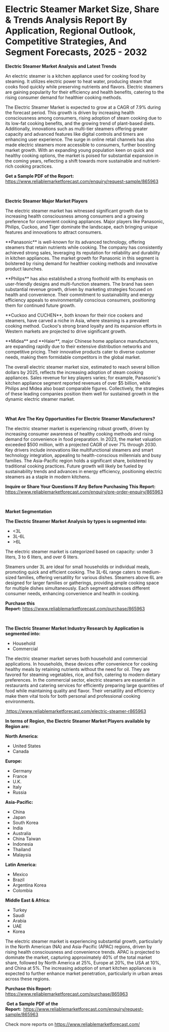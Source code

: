 <p><h1>Electric Steamer Market Size, Share & Trends Analysis Report By Application, Regional Outlook, Competitive Strategies, And Segment Forecasts, 2025 - 2032</h1></p><p><strong>Electric Steamer Market Analysis and Latest Trends</strong></p>
<p><p>An electric steamer is a kitchen appliance used for cooking food by steaming. It utilizes electric power to heat water, producing steam that cooks food quickly while preserving nutrients and flavors. Electric steamers are gaining popularity for their efficiency and health benefits, catering to the rising consumer demand for healthier cooking methods.</p><p>The Electric Steamer Market is expected to grow at a CAGR of 7.9% during the forecast period. This growth is driven by increasing health consciousness among consumers, rising adoption of steam cooking due to its low-fat cooking benefits, and the growing trend of plant-based diets. Additionally, innovations such as multi-tier steamers offering greater capacity and advanced features like digital controls and timers are enhancing user experience. The surge in online retail channels has also made electric steamers more accessible to consumers, further boosting market growth. With an expanding young population keen on quick and healthy cooking options, the market is poised for substantial expansion in the coming years, reflecting a shift towards more sustainable and nutrient-rich cooking practices.</p></p>
<p><strong>Get a Sample PDF of the Report:&nbsp;</strong> <a href="https://www.reliablemarketforecast.com/enquiry/request-sample/865963?utm_campaign=1834&utm_medium=2&utm_source=Github&utm_content=ia&utm_term=05022025&utm_id=electric-steamer">https://www.reliablemarketforecast.com/enquiry/request-sample/865963</a></p>
<p>&nbsp;</p>
<p><strong>Electric Steamer Major Market Players</strong></p>
<p><p>The electric steamer market has witnessed significant growth due to increasing health consciousness among consumers and a growing preference for convenient cooking appliances. Major players like Panasonic, Philips, Cuckoo, and Tiger dominate the landscape, each bringing unique features and innovations to attract consumers.</p><p>**Panasonic** is well-known for its advanced technology, offering steamers that retain nutrients while cooking. The company has consistently achieved strong sales, leveraging its reputation for reliability and durability in kitchen appliances. The market growth for Panasonic in this segment is bolstered by rising demand for healthier cooking methods and innovative product launches.</p><p>**Philips** has also established a strong foothold with its emphasis on user-friendly designs and multi-function steamers. The brand has seen substantial revenue growth, driven by marketing strategies focused on health and convenience. Their commitment to sustainability and energy efficiency appeals to environmentally conscious consumers, positioning them for continued future growth.</p><p>**Cuckoo and CUCHEN**, both known for their rice cookers and steamers, have carved a niche in Asia, where steaming is a prevalent cooking method. Cuckoo's strong brand loyalty and its expansion efforts in Western markets are projected to drive significant growth.</p><p>**Midea** and **Haier**, major Chinese home appliance manufacturers, are expanding rapidly due to their extensive distribution networks and competitive pricing. Their innovative products cater to diverse customer needs, making them formidable competitors in the global market.</p><p>The overall electric steamer market size, estimated to reach several billion dollars by 2025, reflects the increasing adoption of steam cooking appliances. Sales revenue for key players varies; for example, Panasonic's kitchen appliance segment reported revenues of over $5 billion, while Philips and Midea also boast comparable figures. Collectively, the strategies of these leading companies position them well for sustained growth in the dynamic electric steamer market.</p></p>
<p>&nbsp;</p>
<p><strong>What Are The Key Opportunities For Electric Steamer Manufacturers?</strong></p>
<p><p>The electric steamer market is experiencing robust growth, driven by increasing consumer awareness of healthy cooking methods and rising demand for convenience in food preparation. In 2023, the market valuation exceeded $500 million, with a projected CAGR of over 7% through 2030. Key drivers include innovations like multifunctional steamers and smart technology integration, appealing to health-conscious millennials and busy families. The Asia-Pacific region holds a significant share, bolstered by traditional cooking practices. Future growth will likely be fueled by sustainability trends and advances in energy efficiency, positioning electric steamers as a staple in modern kitchens.</p></p>
<p><strong>Inquire or Share Your Questions If Any Before Purchasing This Report:</strong> <a href="https://www.reliablemarketforecast.com/enquiry/pre-order-enquiry/865963?utm_campaign=1834&utm_medium=2&utm_source=Github&utm_content=ia&utm_term=05022025&utm_id=electric-steamer">https://www.reliablemarketforecast.com/enquiry/pre-order-enquiry/865963</a></p>
<p>&nbsp;</p>
<p><strong>Market Segmentation</strong></p>
<p><strong>The Electric Steamer Market Analysis by types is segmented into:</strong></p>
<p><ul><li><3L</li><li>3L-6L</li><li>>6L</li></ul></p>
<p><p>The electric steamer market is categorized based on capacity: under 3 liters, 3 to 6 liters, and over 6 liters. </p><p>Steamers under 3L are ideal for small households or individual meals, promoting quick and efficient cooking. The 3L-6L range caters to medium-sized families, offering versatility for various dishes. Steamers above 6L are designed for larger families or gatherings, providing ample cooking space for multiple dishes simultaneously. Each segment addresses different consumer needs, enhancing convenience and health in cooking.</p></p>
<p><strong>Purchase this Report:&nbsp;</strong><a href="https://www.reliablemarketforecast.com/purchase/865963?utm_campaign=1834&utm_medium=2&utm_source=Github&utm_content=ia&utm_term=05022025&utm_id=electric-steamer">https://www.reliablemarketforecast.com/purchase/865963</a></p>
<p>&nbsp;</p>
<p><strong>The Electric Steamer Market Industry Research by Application is segmented into:</strong></p>
<p><ul><li>Household</li><li>Commercial</li></ul></p>
<p><p>The electric steamer market serves both household and commercial applications. In households, these devices offer convenience for cooking healthy meals by retaining nutrients without the need for oil. They are favored for steaming vegetables, rice, and fish, catering to modern dietary preferences. In the commercial sector, electric steamers are essential in restaurants and catering services for efficiently preparing large quantities of food while maintaining quality and flavor. Their versatility and efficiency make them vital tools for both personal and professional cooking environments.</p></p>
<p><a href="https://www.reliablemarketforecast.com/electric-steamer-r865963?utm_campaign=1834&utm_medium=2&utm_source=Github&utm_content=ia&utm_term=05022025&utm_id=electric-steamer">&nbsp;https://www.reliablemarketforecast.com/electric-steamer-r865963</a></p>
<p><strong>In terms of Region, the Electric Steamer Market Players available by Region are:</strong></p>
<p>
    <p> <strong> North America: </strong>
        <ul>
            <li>United States</li>
            <li>Canada</li>
        </ul>
        </p> 
    <p> <strong> Europe: </strong>
        <ul>
            <li>Germany</li>
            <li>France</li>
            <li>U.K.</li>
            <li>Italy</li>
            <li>Russia</li>
        </ul>
        </p> 
    <p> <strong> Asia-Pacific: </strong>
        <ul>
            <li>China</li>
            <li>Japan</li>
            <li>South Korea</li>
            <li>India</li>
            <li>Australia</li>
            <li>China Taiwan</li>
            <li>Indonesia</li>
            <li>Thailand</li>
            <li>Malaysia</li>
        </ul>
        </p> 
    <p> <strong> Latin America: </strong>
        <ul>
            <li>Mexico</li>
            <li>Brazil</li>
            <li>Argentina Korea</li>
            <li>Colombia</li>
        </ul>
        </p> 
    <p> <strong> Middle East & Africa: </strong>
        <ul>
            <li>Turkey</li>
            <li>Saudi</li>
            <li>Arabia</li>
            <li>UAE</li>
            <li>Korea</li>
        </ul>
    </p>
    </p>
<p><p>The electric steamer market is experiencing substantial growth, particularly in the North American (NA) and Asia-Pacific (APAC) regions, driven by rising health consciousness and convenience trends. APAC is projected to dominate the market, capturing approximately 40% of the total market share, followed by North America at 25%, Europe at 20%, the USA at 10%, and China at 5%. The increasing adoption of smart kitchen appliances is expected to further enhance market penetration, particularly in urban areas across these regions.</p></p>
<p><strong>Purchase this Report: </strong><a href="https://www.reliablemarketforecast.com/purchase/865963?utm_campaign=1834&utm_medium=2&utm_source=Github&utm_content=ia&utm_term=05022025&utm_id=electric-steamer">https://www.reliablemarketforecast.com/purchase/865963</a></p>
<p>&nbsp;<strong>Get a Sample PDF of the Report:&nbsp;&nbsp;</strong><a href="https://www.reliablemarketforecast.com/enquiry/request-sample/865963?utm_campaign=1834&utm_medium=2&utm_source=Github&utm_content=ia&utm_term=05022025&utm_id=electric-steamer">https://www.reliablemarketforecast.com/enquiry/request-sample/865963</a></p>
<p><strong></strong></p>
<p>Check more reports on <a href="https://www.reliablemarketforecast.com/?utm_campaign=1834&utm_medium=2&utm_source=Github&utm_content=ia&utm_term=05022025&utm_id=electric-steamer">https://www.reliablemarketforecast.com/</a></p>